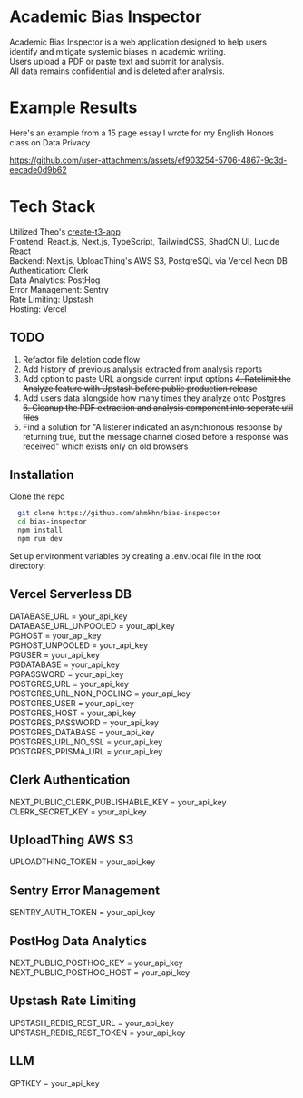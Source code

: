 # Academic Bias Inspector 
Academic Bias Inspector is a web application designed to help users identify and mitigate systemic biases in academic writing.  
Users upload a PDF or paste text and submit for analysis.  
All data remains confidential and is deleted after analysis.

# Example Results

Here's an example from a 15 page essay I wrote for my English Honors class on Data Privacy




https://github.com/user-attachments/assets/ef903254-5706-4867-9c3d-eecade0d9b62

# Tech Stack
Utilized Theo's <a href="https://create.t3.gg/" target="_blank">create-t3-app</a>  
Frontend: React.js, Next.js, TypeScript, TailwindCSS, ShadCN UI, Lucide React  
Backend: Next.js, UploadThing's AWS S3, PostgreSQL via Vercel Neon DB  
Authentication: Clerk  
Data Analytics: PostHog  
Error Management: Sentry  
Rate Limiting: Upstash  
Hosting: Vercel  

## TODO
1. Refactor file deletion code flow  
2. Add history of previous analysis extracted from analysis reports  
3. Add option to paste URL alongside current input options
~~4. Ratelimit the Analyze feature with Upstash before public production release~~
5. Add users data alongside how many times they analyze onto Postgres  
~~6. Cleanup the PDF extraction and analysis component into seperate util files~~
7. Find a solution for "A listener indicated an asynchronous response by returning true, but the message channel closed before a response was received" which exists only on old browsers  




## Installation

Clone the repo

```bash
  git clone https://github.com/ahmkhn/bias-inspector
  cd bias-inspector
  npm install
  npm run dev
```

Set up environment variables by creating a .env.local file in the root directory:


## Vercel Serverless DB 
DATABASE_URL = your_api_key  
DATABASE_URL_UNPOOLED =  your_api_key  
PGHOST =  your_api_key  
PGHOST_UNPOOLED =  your_api_key  
PGUSER =  your_api_key  
PGDATABASE =  your_api_key  
PGPASSWORD =  your_api_key  
POSTGRES_URL =  your_api_key  
POSTGRES_URL_NON_POOLING =  your_api_key  
POSTGRES_USER =  your_api_key  
POSTGRES_HOST =  your_api_key  
POSTGRES_PASSWORD =  your_api_key  
POSTGRES_DATABASE =  your_api_key  
POSTGRES_URL_NO_SSL =  your_api_key  
POSTGRES_PRISMA_URL =  your_api_key  

## Clerk Authentication
NEXT_PUBLIC_CLERK_PUBLISHABLE_KEY  = your_api_key  
CLERK_SECRET_KEY = your_api_key  

## UploadThing AWS S3
UPLOADTHING_TOKEN = your_api_key  

## Sentry Error Management
SENTRY_AUTH_TOKEN = your_api_key  

## PostHog Data Analytics
NEXT_PUBLIC_POSTHOG_KEY  = your_api_key  
NEXT_PUBLIC_POSTHOG_HOST = your_api_key  

## Upstash Rate Limiting
UPSTASH_REDIS_REST_URL  = your_api_key  
UPSTASH_REDIS_REST_TOKEN = your_api_key   

## LLM
GPTKEY = your_api_key  

